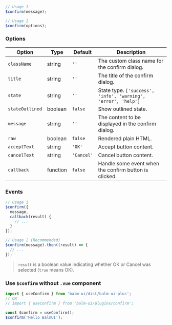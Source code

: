```js
// Usage 1
$confirm(message);

// Usage 2
$confirm(options);
```

### Options

| Option          | Type     | Default    | Description                                                   |
| --------------- | -------- | ---------- | ------------------------------------------------------------- |
| `className`     | string   | `''`       | The custom class name for the confirm dialog.                 |
| `title`         | string   | `''`       | The title of the confirm dialog.                              |
| `state`         | string   | `''`       | State type. `['success', 'info', 'warning', 'error', 'help']` |
| `stateOutlined` | boolean  | `false`    | Show outlined state.                                          |
| `message`       | string   | `''`       | The content to be displayed in the confirm dialog.            |
| `raw`           | boolean  | `false`    | Rendered plain HTML.                                          |
| `acceptText`    | string   | `'OK'`     | Accept button content.                                        |
| `cancelText`    | string   | `'Cancel'` | Cancel button content.                                        |
| `callback`      | function | `false`    | Handle some event when the confirm button is clicked.         |

### Events

```js
// Usage 1
$confirm({
  message,
  callback(result) {
    // ...
  }
});

// Usage 2 (Recommended)
$confirm(message).then((result) => {
  // ...
});
```

> `result` is a boolean value indicating whether OK or Cancel was selected (`true` means OK).

### Use `$confirm` without `.vue` component

```js
import { useConfirm } from 'balm-ui/dist/balm-ui-plus';
// OR
// import { useConfirm } from 'balm-ui/plugins/confirm';

const $confirm = useConfirm();
$confirm('Hello BalmUI');
```
